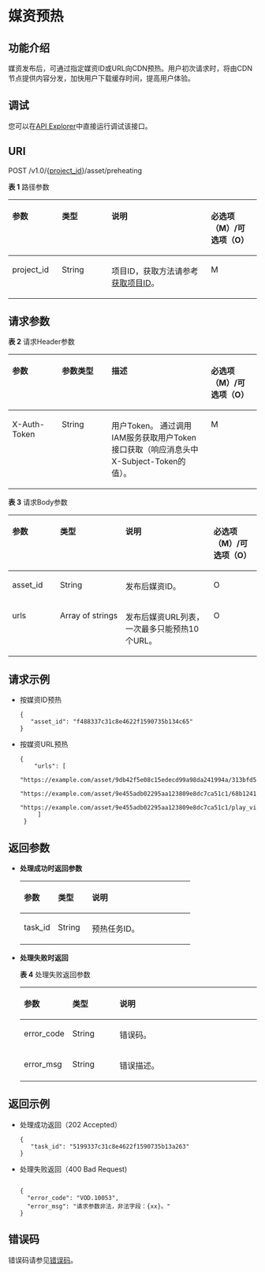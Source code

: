 # 媒资预热<a name="vod_04_0205"></a>

## 功能介绍<a name="zh-cn_topic_0128109936_zh-cn_topic_0127939729_section114814192538"></a>

媒资发布后，可通过指定媒资ID或URL向CDN预热。用户初次请求时，将由CDN节点提供内容分发，加快用户下载缓存时间，提高用户体验。

## 调试<a name="section342173282111"></a>

您可以在[API Explorer](https://apiexplorer.developer.huaweicloud.com/apiexplorer/doc?product=VOD&api=preheatingAsset)中直接运行调试该接口。

## URI<a name="zh-cn_topic_0128109936_zh-cn_topic_0127939729_section5241024145313"></a>

POST /v1.0/\{[project\_id](获取项目ID.md)\}/asset/preheating

**表 1**  路径参数

<a name="table6869913124919"></a>
<table><thead align="left"><tr id="vod_04_0196_row58691013184917"><th class="cellrowborder" valign="top" width="20%" id="mcps1.2.5.1.1"><p id="vod_04_0196_p18869171324920"><a name="vod_04_0196_p18869171324920"></a><a name="vod_04_0196_p18869171324920"></a>参数</p>
</th>
<th class="cellrowborder" valign="top" width="20%" id="mcps1.2.5.1.2"><p id="vod_04_0196_p1386920134497"><a name="vod_04_0196_p1386920134497"></a><a name="vod_04_0196_p1386920134497"></a>类型</p>
</th>
<th class="cellrowborder" valign="top" width="40%" id="mcps1.2.5.1.3"><p id="vod_04_0196_p1386931394910"><a name="vod_04_0196_p1386931394910"></a><a name="vod_04_0196_p1386931394910"></a>说明</p>
</th>
<th class="cellrowborder" valign="top" width="20%" id="mcps1.2.5.1.4"><p id="vod_04_0196_p10869213144912"><a name="vod_04_0196_p10869213144912"></a><a name="vod_04_0196_p10869213144912"></a>必选项（M）/可选项（O）</p>
</th>
</tr>
</thead>
<tbody><tr id="vod_04_0196_row1586931374911"><td class="cellrowborder" valign="top" width="20%" headers="mcps1.2.5.1.1 "><p id="vod_04_0196_p14253192105011"><a name="vod_04_0196_p14253192105011"></a><a name="vod_04_0196_p14253192105011"></a>project_id</p>
</td>
<td class="cellrowborder" valign="top" width="20%" headers="mcps1.2.5.1.2 "><p id="vod_04_0196_p62548235018"><a name="vod_04_0196_p62548235018"></a><a name="vod_04_0196_p62548235018"></a>String</p>
</td>
<td class="cellrowborder" valign="top" width="40%" headers="mcps1.2.5.1.3 "><p id="vod_04_0196_p0254323500"><a name="vod_04_0196_p0254323500"></a><a name="vod_04_0196_p0254323500"></a>项目ID，获取方法请参考<a href="https://support.huaweicloud.com/usermanual-vod/vod_01_0058.html" target="_blank" rel="noopener noreferrer">获取项目ID</a>。</p>
</td>
<td class="cellrowborder" valign="top" width="20%" headers="mcps1.2.5.1.4 "><p id="vod_04_0196_p9936171618529"><a name="vod_04_0196_p9936171618529"></a><a name="vod_04_0196_p9936171618529"></a>M</p>
</td>
</tr>
</tbody>
</table>

## 请求参数<a name="zh-cn_topic_0128109936_zh-cn_topic_0127939729_section7297229175319"></a>

**表 2**  请求Header参数

<a name="HeaderParameter"></a>
<table><thead align="left"><tr id="vod_04_0196_row1359311223199"><th class="cellrowborder" valign="top" width="20%" id="mcps1.2.5.1.1"><p id="vod_04_0196_p959302213191"><a name="vod_04_0196_p959302213191"></a><a name="vod_04_0196_p959302213191"></a>参数</p>
</th>
<th class="cellrowborder" valign="top" width="20%" id="mcps1.2.5.1.2"><p id="vod_04_0196_p6594132291914"><a name="vod_04_0196_p6594132291914"></a><a name="vod_04_0196_p6594132291914"></a>参数类型</p>
</th>
<th class="cellrowborder" valign="top" width="40%" id="mcps1.2.5.1.3"><p id="vod_04_0196_p1659492213198"><a name="vod_04_0196_p1659492213198"></a><a name="vod_04_0196_p1659492213198"></a>描述</p>
</th>
<th class="cellrowborder" valign="top" width="20%" id="mcps1.2.5.1.4"><p id="vod_04_0196_p971659181911"><a name="vod_04_0196_p971659181911"></a><a name="vod_04_0196_p971659181911"></a>必选项（M）/可选项（O）</p>
</th>
</tr>
</thead>
<tbody><tr id="vod_04_0196_row5593132218192"><td class="cellrowborder" valign="top" width="20%" headers="mcps1.2.5.1.1 "><p id="vod_04_0196_p959417226199"><a name="vod_04_0196_p959417226199"></a><a name="vod_04_0196_p959417226199"></a>X-Auth-Token</p>
</td>
<td class="cellrowborder" valign="top" width="20%" headers="mcps1.2.5.1.2 "><p id="vod_04_0196_p5594132231911"><a name="vod_04_0196_p5594132231911"></a><a name="vod_04_0196_p5594132231911"></a>String</p>
</td>
<td class="cellrowborder" valign="top" width="40%" headers="mcps1.2.5.1.3 "><p id="vod_04_0196_p1159416229196"><a name="vod_04_0196_p1159416229196"></a><a name="vod_04_0196_p1159416229196"></a>用户Token。 通过调用IAM服务获取用户Token接口获取（响应消息头中X-Subject-Token的值）。</p>
</td>
<td class="cellrowborder" valign="top" width="20%" headers="mcps1.2.5.1.4 "><p id="vod_04_0196_p147114598193"><a name="vod_04_0196_p147114598193"></a><a name="vod_04_0196_p147114598193"></a>M</p>
</td>
</tr>
</tbody>
</table>

**表 3**  请求Body参数

<a name="zh-cn_topic_0128109936_zh-cn_topic_0127939729_table48653720"></a>
<table><thead align="left"><tr id="zh-cn_topic_0128109936_zh-cn_topic_0127939729_row50698484"><th class="cellrowborder" valign="top" width="20%" id="mcps1.2.5.1.1"><p id="zh-cn_topic_0128109936_zh-cn_topic_0127939729_p12936535"><a name="zh-cn_topic_0128109936_zh-cn_topic_0127939729_p12936535"></a><a name="zh-cn_topic_0128109936_zh-cn_topic_0127939729_p12936535"></a>参数</p>
</th>
<th class="cellrowborder" valign="top" width="20%" id="mcps1.2.5.1.2"><p id="zh-cn_topic_0128109936_zh-cn_topic_0127939729_p51005947"><a name="zh-cn_topic_0128109936_zh-cn_topic_0127939729_p51005947"></a><a name="zh-cn_topic_0128109936_zh-cn_topic_0127939729_p51005947"></a>类型</p>
</th>
<th class="cellrowborder" valign="top" width="40%" id="mcps1.2.5.1.3"><p id="zh-cn_topic_0128109936_zh-cn_topic_0127939729_p41226423"><a name="zh-cn_topic_0128109936_zh-cn_topic_0127939729_p41226423"></a><a name="zh-cn_topic_0128109936_zh-cn_topic_0127939729_p41226423"></a>说明</p>
</th>
<th class="cellrowborder" valign="top" width="20%" id="mcps1.2.5.1.4"><p id="p17826727917"><a name="p17826727917"></a><a name="p17826727917"></a>必选项（M）/可选项（O）</p>
</th>
</tr>
</thead>
<tbody><tr id="zh-cn_topic_0128109936_zh-cn_topic_0127939729_row4372186"><td class="cellrowborder" valign="top" width="20%" headers="mcps1.2.5.1.1 "><p id="zh-cn_topic_0128109936_zh-cn_topic_0127939729_p18602825"><a name="zh-cn_topic_0128109936_zh-cn_topic_0127939729_p18602825"></a><a name="zh-cn_topic_0128109936_zh-cn_topic_0127939729_p18602825"></a>asset_id</p>
</td>
<td class="cellrowborder" valign="top" width="20%" headers="mcps1.2.5.1.2 "><p id="zh-cn_topic_0128109936_zh-cn_topic_0127939729_p49225929"><a name="zh-cn_topic_0128109936_zh-cn_topic_0127939729_p49225929"></a><a name="zh-cn_topic_0128109936_zh-cn_topic_0127939729_p49225929"></a>String</p>
</td>
<td class="cellrowborder" valign="top" width="40%" headers="mcps1.2.5.1.3 "><p id="zh-cn_topic_0128109936_zh-cn_topic_0127939729_p30433889"><a name="zh-cn_topic_0128109936_zh-cn_topic_0127939729_p30433889"></a><a name="zh-cn_topic_0128109936_zh-cn_topic_0127939729_p30433889"></a>发布后媒资ID。</p>
</td>
<td class="cellrowborder" valign="top" width="20%" headers="mcps1.2.5.1.4 "><p id="zh-cn_topic_0128109936_zh-cn_topic_0127939729_p5234344393"><a name="zh-cn_topic_0128109936_zh-cn_topic_0127939729_p5234344393"></a><a name="zh-cn_topic_0128109936_zh-cn_topic_0127939729_p5234344393"></a>O</p>
</td>
</tr>
<tr id="row13242194268"><td class="cellrowborder" valign="top" width="20%" headers="mcps1.2.5.1.1 "><p id="p1124151912262"><a name="p1124151912262"></a><a name="p1124151912262"></a>urls</p>
</td>
<td class="cellrowborder" valign="top" width="20%" headers="mcps1.2.5.1.2 "><p id="p8242019112610"><a name="p8242019112610"></a><a name="p8242019112610"></a>Array&nbsp;of&nbsp;strings</p>
</td>
<td class="cellrowborder" valign="top" width="40%" headers="mcps1.2.5.1.3 "><p id="p824131902616"><a name="p824131902616"></a><a name="p824131902616"></a>发布后媒资URL列表，一次最多只能预热10个URL。</p>
</td>
<td class="cellrowborder" valign="top" width="20%" headers="mcps1.2.5.1.4 "><p id="p16240198260"><a name="p16240198260"></a><a name="p16240198260"></a>O</p>
</td>
</tr>
</tbody>
</table>

## 请求示例<a name="zh-cn_topic_0128109936_zh-cn_topic_0127939729_section1249493515311"></a>

-   按媒资ID预热

    ```
    {
       "asset_id": "f488337c31c8e4622f1590735b134c65"  
    }
    ```

-   按媒资URL预热

    ```
    { 
        "urls": [                    
          "https://example.com/asset/9db42f5e08c15edecd99a98da241994a/313bfd52a75f95ff48e8bf02eca2ab20.flv",    
          "https://example.com/asset/9e455adb02295aa123809e8dc7ca51c1/68b1241af3bf58bcde9914626e07f5af.mp4",      
          "https://example.com/asset/9e455adb02295aa123809e8dc7ca51c1/play_video/68b1241af3bf58bcde9914626e07f5af_H.264_480X270_HEAACV1_300.mp4" 
         ]  
     }
    ```


## 返回参数<a name="zh-cn_topic_0128109936_zh-cn_topic_0127939729_section162761640105314"></a>

-   **处理成功时返回参数**

    <a name="table264515405256"></a>
    <table><thead align="left"><tr id="row126457406259"><th class="cellrowborder" valign="top" width="20%" id="mcps1.1.4.1.1"><p id="p11645194042512"><a name="p11645194042512"></a><a name="p11645194042512"></a>参数</p>
    </th>
    <th class="cellrowborder" valign="top" width="20%" id="mcps1.1.4.1.2"><p id="p564574052514"><a name="p564574052514"></a><a name="p564574052514"></a>类型</p>
    </th>
    <th class="cellrowborder" valign="top" width="60%" id="mcps1.1.4.1.3"><p id="p9645194002519"><a name="p9645194002519"></a><a name="p9645194002519"></a>说明</p>
    </th>
    </tr>
    </thead>
    <tbody><tr id="row1266064019252"><td class="cellrowborder" valign="top" width="20%" headers="mcps1.1.4.1.1 "><p id="p20660144092516"><a name="p20660144092516"></a><a name="p20660144092516"></a>task_id</p>
    </td>
    <td class="cellrowborder" valign="top" width="20%" headers="mcps1.1.4.1.2 "><p id="p15739959201617"><a name="p15739959201617"></a><a name="p15739959201617"></a>String</p>
    </td>
    <td class="cellrowborder" valign="top" width="60%" headers="mcps1.1.4.1.3 "><p id="p10660124082518"><a name="p10660124082518"></a><a name="p10660124082518"></a>预热任务ID。</p>
    </td>
    </tr>
    </tbody>
    </table>

-   **处理失败时返回**

    **表 4**  处理失败返回参数

    <a name="table64701053171711"></a>
    <table><thead align="left"><tr id="row5469115311175"><th class="cellrowborder" valign="top" width="20%" id="mcps1.2.4.1.1"><p id="p94691753151720"><a name="p94691753151720"></a><a name="p94691753151720"></a>参数</p>
    </th>
    <th class="cellrowborder" valign="top" width="20%" id="mcps1.2.4.1.2"><p id="p946995391713"><a name="p946995391713"></a><a name="p946995391713"></a>类型</p>
    </th>
    <th class="cellrowborder" valign="top" width="60%" id="mcps1.2.4.1.3"><p id="p154691353151718"><a name="p154691353151718"></a><a name="p154691353151718"></a>说明</p>
    </th>
    </tr>
    </thead>
    <tbody><tr id="row1047017536178"><td class="cellrowborder" valign="top" width="20%" headers="mcps1.2.4.1.1 "><p id="p346945311172"><a name="p346945311172"></a><a name="p346945311172"></a>error_code</p>
    </td>
    <td class="cellrowborder" valign="top" width="20%" headers="mcps1.2.4.1.2 "><p id="p2470653141714"><a name="p2470653141714"></a><a name="p2470653141714"></a>String</p>
    </td>
    <td class="cellrowborder" valign="top" width="60%" headers="mcps1.2.4.1.3 "><p id="p7470653151719"><a name="p7470653151719"></a><a name="p7470653151719"></a>错误码。</p>
    </td>
    </tr>
    <tr id="row64702053141720"><td class="cellrowborder" valign="top" width="20%" headers="mcps1.2.4.1.1 "><p id="p9470155318174"><a name="p9470155318174"></a><a name="p9470155318174"></a>error_msg</p>
    </td>
    <td class="cellrowborder" valign="top" width="20%" headers="mcps1.2.4.1.2 "><p id="p347010539174"><a name="p347010539174"></a><a name="p347010539174"></a>String</p>
    </td>
    <td class="cellrowborder" valign="top" width="60%" headers="mcps1.2.4.1.3 "><p id="p1047085391712"><a name="p1047085391712"></a><a name="p1047085391712"></a>错误描述。</p>
    </td>
    </tr>
    </tbody>
    </table>


## 返回示例<a name="zh-cn_topic_0128109936_zh-cn_topic_0127939729_section1164111461532"></a>

-   处理成功返回（202 Accepted）

    ```
    {
       "task_id": "5199337c31c8e4622f1590735b13a263"  
    }
    ```

-   处理失败返回（400 Bad Request\)

    ```
     
    {
      "error_code": "VOD.10053",
      "error_msg": "请求参数非法，非法字段：{xx}。"
    }
    ```


## 错误码<a name="section569214377267"></a>

错误码请参见[错误码](错误码.md)。

